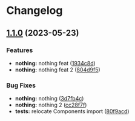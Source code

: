 # Changelog

## [1.1.0](https://github.com/oxcabe/ifcjs-components/compare/v1.0.0...v1.1.0) (2023-05-23)


### Features

* **nothing:** nothing feat ([1934c8d](https://github.com/oxcabe/ifcjs-components/commit/1934c8d74bbf4fd4a0528badf72334f2814be0be))
* **nothing:** nothing feat 2 ([804d9f5](https://github.com/oxcabe/ifcjs-components/commit/804d9f5a0bd1d78acc7311a48e6a9bc3436da16a))


### Bug Fixes

* **nothing:** nothing ([3d7fb4c](https://github.com/oxcabe/ifcjs-components/commit/3d7fb4ccc89c20005a1241270491dbbbaadcbe0d))
* **nothing:** nothing 2 ([cc28f7f](https://github.com/oxcabe/ifcjs-components/commit/cc28f7f3163fe31c08a9e18f0125dbff702885f1))
* **tests:** relocate Components import ([80f9acd](https://github.com/oxcabe/ifcjs-components/commit/80f9acd2ce7f4b55faabba80287033a176cbacc3))
